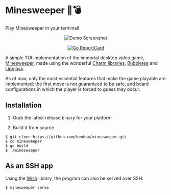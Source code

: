 
# Minesweeper 🚩💣

Play Minesweeper in your terminal!

<p align="center">
    <img src="https://i.postimg.cc/L5GGYZYG/demo.png" alt="Demo Screenshot">
</p>

<p align="center">
    <a href="https://goreportcard.com/report/github.com/benhsm/minesweeper"><img src="https://goreportcard.com/badge/benhsm/minesweeper" alt="Go ReportCard"></a>
</p>

A simple TUI implementation of the immortal desktop video game,
[Minesweeper](https://en.wikipedia.org/wiki/Minesweeper_(video_game)), made
using the wonderful [Charm libraries](https://charm.sh/libs/),
[Bubbletea](https://github.com/charmbracelet/bubbletea) and
[Lipgloss](https://github.com/charmbracelet/lipgloss).

As of now, only the most essential features that make the game playable are
implemented; the first move is not guaranteed to be safe, and board
configurations in which the player is forced to guess may occur.

## Installation

1. Grab the latest release binary for your platform

2. Build it from source

```console
$ git clone https://github.com/benhsm/minesweeper.git
$ cd minesweeper
$ go build
$ ./minesweeper
```

## As an SSH app

Using the [Wish](https://github.com/charmbracelet/wish) library, the program can also be served over SSH.

```console
$ minesweeper serve
```
